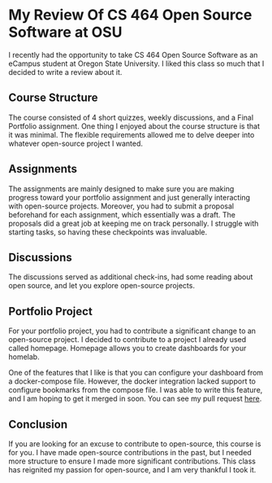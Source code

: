 
# My Review Of CS 464 Open Source Software at OSU

I recently had the opportunity to take CS 464 Open Source Software as an eCampus student at Oregon State University. 
I liked this class so much that I decided to write a review about it.

## Course Structure

The course consisted of 4 short quizzes, weekly discussions, and a Final Portfolio assignment. 
One thing I enjoyed about the course structure is that it was minimal. 
The flexible requirements allowed me to delve deeper into whatever open-source project I wanted.

## Assignments

The assignments are mainly designed to make sure you are making progress toward your portfolio assignment and just generally interacting with open-source projects. 
Moreover, you had to submit a proposal beforehand for each assignment, which essentially was a draft.
The proposals did a great job at keeping me on track personally. 
I struggle with starting tasks, so having these checkpoints was invaluable.

## Discussions

The discussions served as additional check-ins, had some reading about open source, and let you explore open-source projects.

## Portfolio Project

For your portfolio project, you had to contribute a significant change to an open-source project. 
I decided to contribute to a project I already used called homepage. 
Homepage allows you to create dashboards for your homelab. 

One of the features that I like is that you can configure your dashboard from a docker-compose file. 
However, the docker integration lacked support to configure bookmarks from the compose file. 
I was able to write this feature, and I am hoping to get it merged in soon. 
You can see my pull request [here](https://github.com/gethomepage/homepage/pull/2367#issuecomment-1827150820).

## Conclusion

If you are looking for an excuse to contribute to open-source, this course is for you. 
I have made open-source contributions in the past, but I needed more structure to ensure I made more significant contributions. 
This class has reignited my passion for open-source, and I am very thankful I took it.
